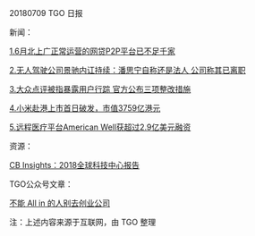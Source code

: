 20180709 TGO 日报

新闻：

[1.6月北上广正常运营的网贷P2P平台已不足千家](https://tech.sina.com.cn/i/2018-07-09/doc-ihezpzwt9193202.shtml)

[2.无人驾驶公司景驰内讧持续：潘思宁自称还是法人 公司称其已离职](http://tech.163.com/18/0708/22/DM7NML3000098IEO.html)

[3.大众点评被指暴露用户行踪 官方公布三项整改措施](http://tech.qq.com/a/20180709/032017.htm)

[4.小米赴港上市首日破发，市值3759亿港元](http://tech.qq.com/a/20180709/029668.htm)

[5.远程医疗平台American Well获超过2.9亿美元融资](http://36kr.com/p/5141543.html?ktm_source=feed)

资源：

[CB Insights：2018全球科技中心报告](http://www.199it.com/archives/746105.html)

TGO公众号文章：

[不能 All in 的人别去创业公司](https://mp.weixin.qq.com/s/KW0UZAHiPxiGZeylEqZBpg)

注：上述内容来源于互联网，由 TGO 整理
